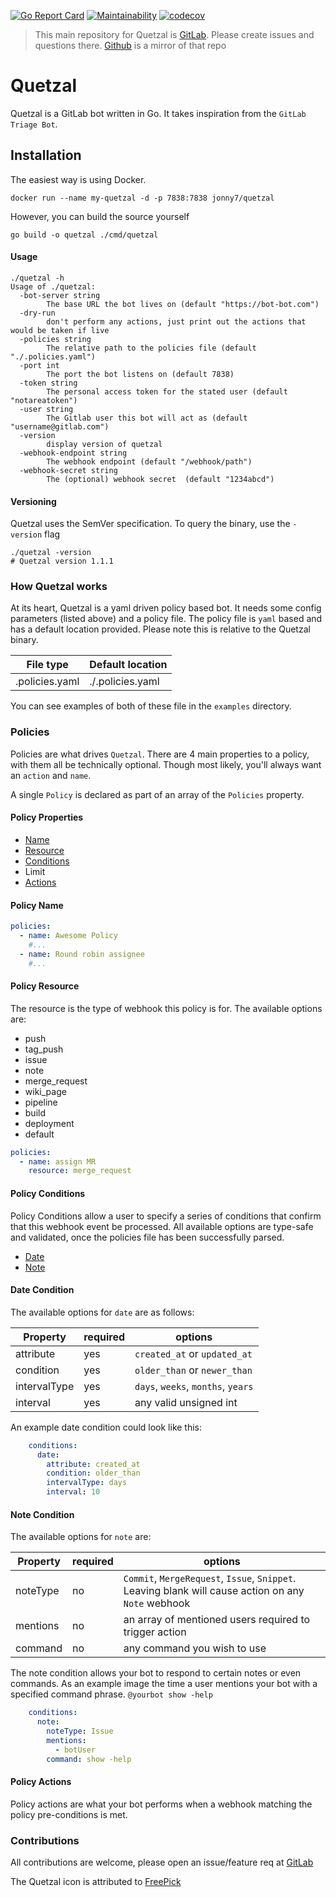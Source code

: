 [![Go Report Card](https://goreportcard.com/badge/gitlab.com/jonny7/quetzal)](https://goreportcard.com/report/gitlab.com/jonny7/quetzal) [![Maintainability](https://api.codeclimate.com/v1/badges/d87c674cf1e418ef430d/maintainability)](https://codeclimate.com/github/jonny7/quetzal/maintainability) [![codecov](https://codecov.io/gh/jonny7/quetzal/branch/main/graph/badge.svg?token=NYF3T02QGL)](https://codecov.io/gh/jonny7/quetzal)

> This main repository for Quetzal is [GitLab](https://gitlab.com/jonny7/quetzal). Please create issues and questions there. [Github](https://github.com/jonny7/quetzal) is a mirror of that repo
# Quetzal

Quetzal is a GitLab bot written in Go. It takes inspiration from the `GitLab Triage Bot`.

## Installation
The easiest way is using Docker.
```shell
docker run --name my-quetzal -d -p 7838:7838 jonny7/quetzal 
```

However, you can build the source yourself
```shell
go build -o quetzal ./cmd/quetzal
```

#### Usage
```shell
./quetzal -h
Usage of ./quetzal:
  -bot-server string
        The base URL the bot lives on (default "https://bot-bot.com")
  -dry-run
        don't perform any actions, just print out the actions that would be taken if live
  -policies string
        The relative path to the policies file (default "./.policies.yaml")
  -port int
        The port the bot listens on (default 7838)
  -token string
        The personal access token for the stated user (default "notareatoken")
  -user string
        The Gitlab user this bot will act as (default "username@gitlab.com")
  -version
        display version of quetzal
  -webhook-endpoint string
        The webhook endpoint (default "/webhook/path")
  -webhook-secret string
        The (optional) webhook secret  (default "1234abcd")
```

#### Versioning
Quetzal uses the SemVer specification. To query the binary, use the `-version` flag
```shell
./quetzal -version
# Quetzal version 1.1.1
```

### How Quetzal works
At its heart, Quetzal is a yaml driven policy based bot. It needs some config parameters (listed above) and a policy file. The policy file is `yaml` based and has a default location provided. Please note this is relative to the Quetzal binary.

| File type   | Default location       |
| ----------- | ---------------------- |
| .policies.yaml | ./.policies.yaml    |

You can see examples of both of these file in the `examples` directory.

### Policies

Policies are what drives `Quetzal`. There are 4 main properties to a policy, with them all be technically optional. 
Though most likely, you'll always want an `action` and `name`.

A single `Policy` is declared as part of an array of the `Policies` property.

#### Policy Properties
- [Name](#policy-name)
- [Resource](#policy-resource)
- [Conditions](#policy-conditions)
- Limit
- [Actions](#policy-actions)

#### Policy Name
```yaml
policies:
  - name: Awesome Policy
    #...
  - name: Round robin assignee
    #...
```

#### Policy Resource
The resource is the type of webhook this policy is for.
The available options are:
    
- push 
- tag_push 
- issue 
- note 
- merge_request 
- wiki_page 
- pipeline 
- build 
- deployment 
- default
```yaml
policies:
  - name: assign MR
    resource: merge_request
```

#### Policy Conditions
Policy Conditions allow a user to specify a series of conditions that confirm that this webhook event be processed.
All available options are type-safe and validated, once the policies file has been successfully parsed.


- [Date](#date-condition)
- [Note](#note-condition)

#### Date Condition

The available options for `date` are as follows:

| Property      | required | options                     |
| --------      | -------- | -------                     |
| attribute     | yes     | `created_at` or `updated_at` |
| condition     | yes     | `older_than` or `newer_than` |
| intervalType  | yes     | `days`, `weeks`, `months`, `years` |
| interval      | yes     | any valid unsigned int       |

An example date condition could look like this:
```yaml
    conditions:
      date:
        attribute: created_at
        condition: older_than
        intervalType: days
        interval: 10
```

#### Note Condition

The available options for `note` are:

| Property      | required | options                     |
| --------      | -------- | -------                     |
| noteType      | no       | `Commit`, `MergeRequest`, `Issue`, `Snippet`. Leaving blank will cause action on any `Note` webhook  |
| mentions      | no       | an array of mentioned users required to trigger action |
| command       | no       | any command you wish to use  |

The note condition allows your bot to respond to certain notes or even commands. As an example image the time a user mentions your bot with a specified command phrase.
`@yourbot show -help`
```yaml
    conditions:
      note:
        noteType: Issue
        mentions:
          - botUser
        command: show -help
```

#### Policy Actions

Policy actions are what your bot performs when a webhook matching the policy pre-conditions is met.


### Contributions
All contributions are welcome, please open an issue/feature req at [GitLab](https://gitlab.com/jonny7/quetzal)

The Quetzal icon is attributed to [FreePick](https://www.freepik.com)
